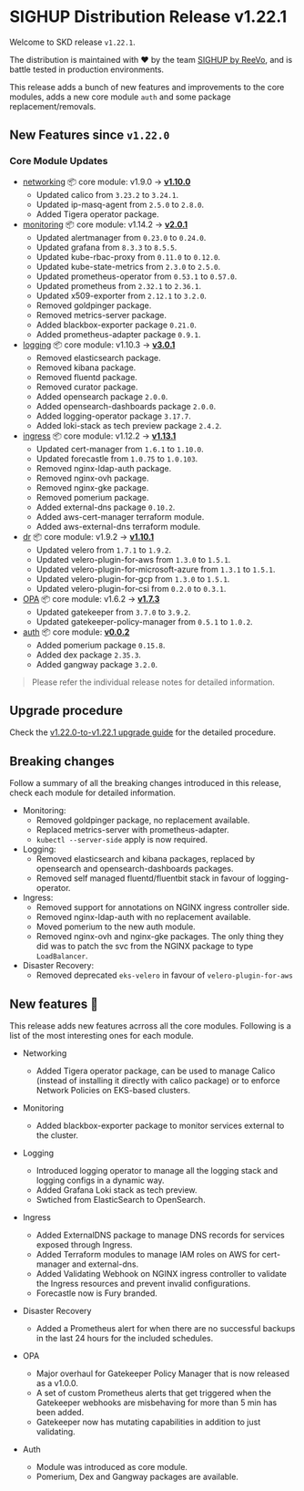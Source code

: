 # SIGHUP Distribution Release v1.22.1

Welcome to SKD release `v1.22.1`.

The distribution is maintained with ❤️ by the team [SIGHUP by ReeVo](https://sighup.io/), and is battle tested in production environments.

This release adds a bunch of new features and improvements to the core modules, adds a new core module `auth` and some package replacement/removals.

## New Features since `v1.22.0`

### Core Module Updates

- [networking](https://github.com/sighupio/fury-kubernetes-networking) 📦 core module: v1.9.0 -> [**v1.10.0**](https://github.com/sighupio/fury-kubernetes-networking/releases/tag/v1.10.0)
  - Updated calico from `3.23.2` to `3.24.1`.
  - Updated ip-masq-agent from `2.5.0` to `2.8.0`.
  - Added Tigera operator package.
- [monitoring](https://github.com/sighupio/fury-kubernetes-monitoring) 📦 core module: v1.14.2 -> [**v2.0.1**](https://github.com/sighupio/fury-kubernetes-monitoring/releases/tag/v2.0.1)
  - Updated alertmanager from `0.23.0` to `0.24.0`.
  - Updated grafana from `8.3.3` to `8.5.5`.
  - Updated kube-rbac-proxy from `0.11.0` to `0.12.0`.
  - Updated kube-state-metrics from `2.3.0` to `2.5.0`.
  - Updated prometheus-operator from `0.53.1` to `0.57.0`.
  - Updated prometheus from `2.32.1` to `2.36.1`.
  - Updated x509-exporter from `2.12.1` to `3.2.0`.
  - Removed goldpinger package.
  - Removed metrics-server package.
  - Added blackbox-exporter package `0.21.0`.
  - Added prometheus-adapter package `0.9.1`.
- [logging](https://github.com/sighupio/fury-kubernetes-logging) 📦 core module: v1.10.3 -> [**v3.0.1**](https://github.com/sighupio/fury-kubernetes-logging/releases/tag/v3.0.1)
  - Removed elasticsearch package.
  - Removed kibana package.
  - Removed fluentd package.
  - Removed curator package.
  - Added opensearch package `2.0.0`.
  - Added opensearch-dashboards package `2.0.0`.
  - Added logging-operator package `3.17.7`.
  - Added loki-stack as tech preview package `2.4.2`.
- [ingress](https://github.com/sighupio/fury-kubernetes-ingress) 📦 core module: v1.12.2 -> [**v1.13.1**](https://github.com/sighupio/fury-kubernetes-ingress/releases/tag/v1.13.1)
  - Updated cert-manager from `1.6.1` to `1.10.0`.
  - Updated forecastle from `1.0.75` to `1.0.103`.
  - Removed nginx-ldap-auth package.
  - Removed nginx-ovh package.
  - Removed nginx-gke package.
  - Removed pomerium package.
  - Added external-dns package `0.10.2`.
  - Added aws-cert-manager terraform module.
  - Added aws-external-dns terraform module.
- [dr](https://github.com/sighupio/fury-kubernetes-dr) 📦 core module: v1.9.2 -> [**v1.10.1**](https://github.com/sighupio/fury-kubernetes-dr/releases/tag/v1.10.1)
  - Updated velero from `1.7.1` to `1.9.2`.
  - Updated velero-plugin-for-aws from `1.3.0` to `1.5.1`.
  - Updated velero-plugin-for-microsoft-azure from `1.3.1` to `1.5.1`.
  - Updated velero-plugin-for-gcp from `1.3.0` to `1.5.1`.
  - Updated velero-plugin-for-csi from `0.2.0` to `0.3.1`.
- [OPA](https://github.com/sighupio/fury-kubernetes-opa) 📦 core module: v1.6.2 -> [**v1.7.3**](https://github.com/sighupio/fury-kubernetes-opa/releases/tag/v1.7.3)
  - Updated gatekeeper from `3.7.0` to `3.9.2`.
  - Updated gatekeeper-policy-manager from `0.5.1` to `1.0.2`.
- [auth](https://github.com/sighupio/fury-kubernetes-auth) 📦 core module: [**v0.0.2**](https://github.com/sighupio/fury-kubernetes-auth/releases/tag/v0.0.2)
  - Added pomerium package `0.15.8`.
  - Added dex package `2.35.3`.
  - Added gangway package `3.2.0`.
  
> Please refer the individual release notes for detailed information.

## Upgrade procedure

Check the [v1.22.0-to-v1.22.1 upgrade guide](../upgrades/v1.22.0-to-v1.22.1.md) for the detailed procedure.

## Breaking changes

Follow a summary of all the breaking changes introduced in this release, check each module for detailed information.

- Monitoring:
  - Removed goldpinger package, no replacement available.
  - Replaced metrics-server with prometheus-adapter.
  - `kubectl --server-side` apply is now required.
- Logging:
  - Removed elasticsearch and kibana packages, replaced by opensearch and opensearch-dashboards packages.
  - Removed self managed fluentd/fluentbit stack in favour of logging-operator.
- Ingress:
  - Removed support for annotations on NGINX ingress controller side.
  - Removed nginx-ldap-auth with no replacement available.
  - Moved pomerium to the new auth module.
  - Removed nginx-ovh and nginx-gke packages. The only thing they did was to patch the svc from the NGINX package to type `LoadBalancer`.
- Disaster Recovery:
  - Removed deprecated `eks-velero` in favour of `velero-plugin-for-aws`

## New features 🌟

This release adds new features acrross all the core modules. Following is a list of the most interesting ones for each module.

- Networking
  - Added Tigera operator package, can be used to manage Calico (instead of installing it directly with calico package) or to enforce Network Policies on EKS-based clusters.

- Monitoring
  - Added blackbox-exporter package to monitor services external to the cluster.
  
- Logging
  - Introduced logging operator to manage all the logging stack and logging configs in a dynamic way.
  - Added Grafana Loki stack as tech preview.
  - Swtiched from ElasticSearch to OpenSearch.

- Ingress
  - Added ExternalDNS package to manage DNS records for services exposed through Ingress.
  - Added Terraform modules to manage IAM roles on AWS for cert-manager and external-dns.
  - Added Validating Webhook on NGINX ingress controller to validate the Ingress resources and prevent invalid configurations.
  - Forecastle now is Fury branded.

- Disaster Recovery
  - Added a Prometheus alert for when there are no successful backups in the last 24 hours for the included schedules.

- OPA
  - Major overhaul for Gatekeeper Policy Manager that is now released as a v1.0.0.
  - A set of custom Prometheus alerts that get triggered when the Gatekeeper webhooks are misbehaving for more than 5 min has been added.
  - Gatekeeper now has mutating capabilities in addition to just validating.

- Auth
  - Module was introduced as core module.
  - Pomerium, Dex and Gangway packages are available.
